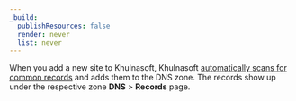 ```yaml
---
_build:
  publishResources: false
  render: never
  list: never
---
```


When you add a new site to Khulnasoft, Khulnasoft [automatically scans for common records](/dns/zone-setups/reference/dns-quick-scan/) and adds them to the DNS zone. The records show up under the respective zone **DNS** > **Records** page.